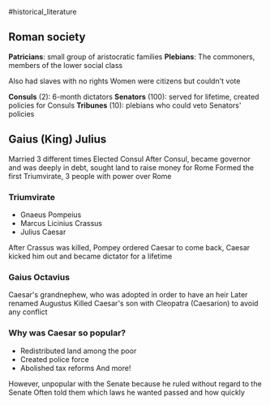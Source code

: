 #historical_literature 

## Roman society
**Patricians**: small group of aristocratic families
**Plebians**: The commoners, members of the lower social class

Also had slaves with no rights
Women were citizens but couldn't vote

**Consuls** (2): 6-month dictators
**Senators** (100): served for lifetime, created policies for Consuls
**Tribunes** (10): plebians who could veto Senators' policies

## Gaius (King) Julius
Married 3 different times
Elected Consul
After Consul, became governor and was deeply in debt, sought land to raise money for Rome
Formed the first Triumvirate, 3 people with power over Rome

### Triumvirate
- Gnaeus Pompeius
- Marcus Licinius Crassus
- Julius Caesar

After Crassus was killed, Pompey ordered Caesar to come back, Caesar kicked him out and became dictator for a lifetime

### Gaius Octavius
Caesar's grandnephew, who was adopted in order to have an heir
Later renamed Augustus
Killed Caesar's son with Cleopatra (Caesarion) to avoid any conflict

### Why was Caesar so popular?
- Redistributed land among the poor
- Created police force
- Abolished tax reforms
And more!

However, unpopular with the Senate because he ruled without regard to the Senate
Often told them which laws he wanted passed and how quickly